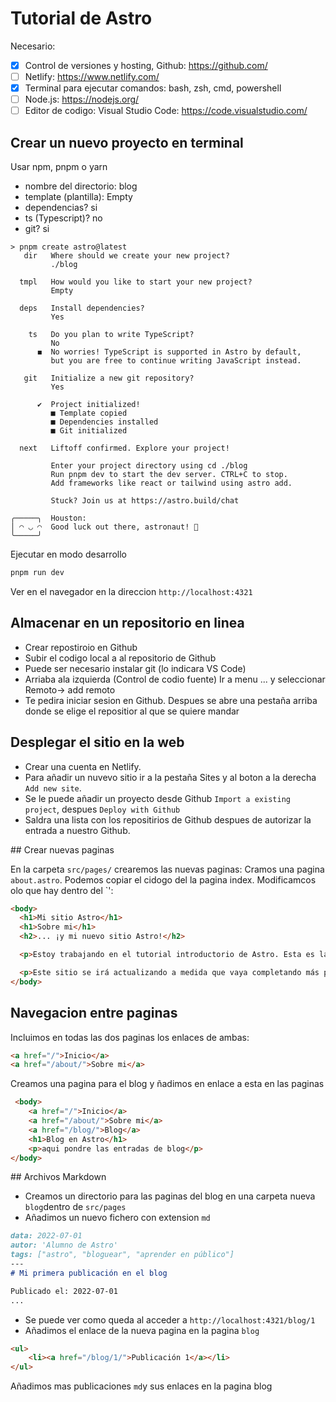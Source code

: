 # Tutorial de Astro 


Necesario:
- [x] Control de versiones y hosting,  Github: https://github.com/
- [ ] Netlify: https://www.netlify.com/
- [x] Terminal para ejecutar comandos: bash, zsh, cmd, powershell
- [ ] Node.js: https://nodejs.org/
- [ ] Editor de codigo: Visual Studio Code: https://code.visualstudio.com/

## Crear un nuevo proyecto en terminal
Usar npm, pnpm o yarn 
- nombre del directorio: blog
- template (plantilla): Empty
- dependencias? si
- ts (Typescript)? no
- git? si

```shell
> pnpm create astro@latest 
   dir   Where should we create your new project?
         ./blog

  tmpl   How would you like to start your new project?
         Empty

  deps   Install dependencies?
         Yes

    ts   Do you plan to write TypeScript?
         No
      ◼  No worries! TypeScript is supported in Astro by default,
         but you are free to continue writing JavaScript instead.

   git   Initialize a new git repository?
         Yes

      ✔  Project initialized!
         ■ Template copied
         ■ Dependencies installed
         ■ Git initialized

  next   Liftoff confirmed. Explore your project!

         Enter your project directory using cd ./blog 
         Run pnpm dev to start the dev server. CTRL+C to stop.
         Add frameworks like react or tailwind using astro add.

         Stuck? Join us at https://astro.build/chat

╭─────╮  Houston:
│ ◠ ◡ ◠  Good luck out there, astronaut! 🚀
╰─────╯
```

Ejecutar  en modo desarrollo 
```sh
pnpm run dev
````
Ver en el navegador en la direccion `http://localhost:4321`

## Almacenar en un repositorio en linea
- Crear repostiroio en Github
- Subir el codigo local a  al repositorio de Github
- Puede ser necesario instalar git (lo indicara VS Code)
- Arriaba ala izquierda (Control de codio fuente) Ir a  menu ... y seleccionar Remoto-> add remoto
- Te pedira iniciar sesion en Github. Despues se abre una pestaña arriba donde se elige el repositior al que se quiere mandar

## Desplegar el sitio en la web
- Crear una cuenta en Netlify. 
- Para añadir un nuvevo sitio ir a la pestaña Sites y al boton a la derecha `Add new site`. 
- Se le puede añadir un proyecto desde Github `Import a existing project`, despues `Deploy with Github`
- Saldra una lista con los repositirios de Github despues de autorizar la entrada a nuestro Github.

## Crear nuevas paginas 

En la carpeta `src/pages/` crearemos las nuevas paginas:
Cramos una pagina `about.astro`. Podemos copiar el cidogo del la pagina index. Modificamcos olo que hay dentro del `<body>':
```html
<body>
  <h1>Mi sitio Astro</h1>
  <h1>Sobre mi</h1>
  <h2>... ¡y mi nuevo sitio Astro!</h2>

  <p>Estoy trabajando en el tutorial introductorio de Astro. Esta es la segunda página de mi sitio web, ¡y es la primera que he construido yo mismo!</p>

  <p>Este sitio se irá actualizando a medida que vaya completando más partes del tutorial, ¡así que no dejes de visitarlo para ver cómo va mi viaje!</p>
</body>
```
## Navegacion entre paginas
Incluimos en todas las dos paginas los enlaces de ambas:
```html
<a href="/">Inicio</a>
<a href="/about/">Sobre mi</a>
````
Creamos una pagina para el blog y ñadimos en enlace a esta en las paginas
```html
 <body>
    <a href="/">Inicio</a>
    <a href="/about/">Sobre mi</a>
    <a href="/blog/">Blog</a>
    <h1>Blog en Astro</h1>
    <p>aqui pondre las entradas de blog</p>
</body>
```

## Archivos Markdown
- Creamos un directorio para las paginas del blog en una carpeta nueva `blog`dentro de `src/pages`
- Añadimos un nuevo fichero con extension `md`
```md
data: 2022-07-01 
autor: 'Alumno de Astro' 
tags: ["astro", "bloguear", "aprender en público"]
---
# Mi primera publicación en el blog

Publicado el: 2022-07-01
...
````
- Se puede ver como queda al acceder a `http://localhost:4321/blog/1`
- Añadimos el enlace de la nueva pagina en la pagina `blog`
```html
<ul>
    <li><a href="/blog/1/">Publicación 1</a></li>
</ul>
```
Añadimos mas publicaciones `md`y sus enlaces en la pagina blog
